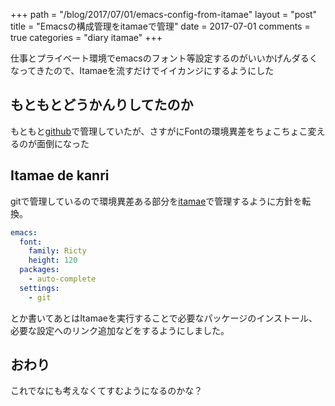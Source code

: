 +++
path = "/blog/2017/07/01/emacs-config-from-itamae"
layout = "post"
title = "Emacsの構成管理をitamaeで管理"
date = 2017-07-01
comments = true
categories = "diary itamae"
+++

仕事とプライベート環境でemacsのフォント等設定するのがいいかげんダるくなってきたので、Itamaeを流すだけでイイカンジにするようにした

## もともとどうかんりしてたのか
もともと[github](https://github.com/katsyoshi/dot.emacs.d)で管理していたが、さすがにFontの環境異差をちょこちょこ変えるのが面倒になった

## Itamae de kanri
gitで管理しているので環境異差ある部分を[itamae](https://github.com/katsyoshi/itamae-recipes)で管理するように方針を転換。

```yaml
emacs:
  font:
    family: Ricty
    height: 120
  packages:
    - auto-complete
  settings:
    - git
```

とか書いてあとはItamaeを実行することで必要なパッケージのインストール、
必要な設定へのリンク追加などをするようにしました。

## おわり
これでなにも考えなくてすむようになるのかな？

